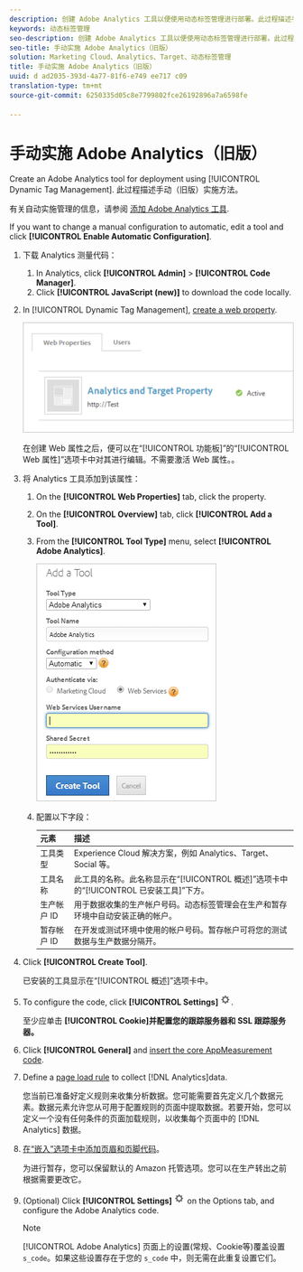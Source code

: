 ```yaml
---
description: 创建 Adobe Analytics 工具以便使用动态标签管理进行部署。此过程描述手动（旧版）实施方法。
keywords: 动态标签管理
seo-description: 创建 Adobe Analytics 工具以便使用动态标签管理进行部署。此过程描述手动（旧版）实施方法。
seo-title: 手动实施 Adobe Analytics（旧版）
solution: Marketing Cloud、Analytics、Target、动态标签管理
title: 手动实施 Adobe Analytics（旧版）
uuid: d ad2035-393d-4a77-81f6-e749 ee717 c09
translation-type: tm+mt
source-git-commit: 6250335d05c8e7799802fce26192896a7a6598fe

---
```



# 手动实施 Adobe Analytics（旧版）

Create an Adobe Analytics tool for deployment using [!UICONTROL Dynamic Tag Management]. 此过程描述手动（旧版）实施方法。

有关自动实施管理的信息，请参阅 [添加 Adobe Analytics 工具](../../implement/c-implement-with-dtm/c-aa-tool/analytics-dtm.md#concept_FBA6679A0B79490F8296437F11E5E4F8).

If you want to change a manual configuration to automatic, edit a tool and click **[!UICONTROL Enable Automatic Configuration]**.

1. 下载 Analytics 测量代码：
   1. In Analytics, click **[!UICONTROL Admin]** &gt; **[!UICONTROL Code Manager]**.
   1. Click **[!UICONTROL JavaScript (new)]** to download the code locally.
1. In [!UICONTROL Dynamic Tag Management], [create a web property](../../implement/c-implement-with-dtm/t-create-web-property.md#task_960467FBB7A54499AC228CB3AA3C4123).

   ![](assets/dtm-property.png)

   在创建 Web 属性之后，便可以在“[!UICONTROL 功能板]”的“[!UICONTROL Web 属性]”选项卡中对其进行编辑。不需要激活 Web 属性。。

1. 将 Analytics 工具添加到该属性：
   1. On the **[!UICONTROL Web Properties]** tab, click the property.
   1. On the **[!UICONTROL Overview]** tab, click **[!UICONTROL Add a Tool]**.
   1. From the **[!UICONTROL Tool Type]** menu, select **[!UICONTROL Adobe Analytics]**.

      ![](assets/dtm-add-analytics-tool.png)

   1. 配置以下字段：

      | 元素 | 描述 |
      |---|---|
      | 工具类型 | Experience Cloud 解决方案，例如 Analytics、Target、Social 等。 |
      | 工具名称 | 此工具的名称。此名称显示在“[!UICONTROL 概述]”选项卡中的“[!UICONTROL 已安装工具]”下方。 |
      | 生产帐户 ID | 用于数据收集的生产帐户号码。动态标签管理会在生产和暂存环境中自动安装正确的帐户。 |
      | 暂存帐户 ID | 在开发或测试环境中使用的帐户号码。暂存帐户可将您的测试数据与生产数据分隔开。 |

1. Click **[!UICONTROL Create Tool]**.

   已安装的工具显示在“[!UICONTROL 概述]”选项卡中。

1. To configure the code, click **[!UICONTROL Settings]** ![](assets/settings_gear.png).

   至少应单击 **[!UICONTROL Cookie]并配置您的跟踪服务器和 SSL 跟踪服务器。**

1. Click **[!UICONTROL General]** and [insert the core AppMeasurement code](../../implement/c-implement-with-dtm/c-aa-tool/t-appmeasurement-code.md#task_068D72664B2743359A64ADB8692D3658).
1. Define a [page load rule](../../implement/c-implement-with-dtm/c-rules/t-rules-create.md#task_B7FB5ED415AF430C952265AC2835C0DB) to collect [!DNL Analytics]data.

   您当前已准备好定义规则来收集分析数据。您可能需要首先定义几个数据元素。数据元素允许您从可用于配置规则的页面中提取数据。若要开始，您可以定义一个没有任何条件的页面加载规则，以收集每个页面中的 [!DNL Analytics] 数据。
1. [在“嵌入”选项卡中添加页眉和页脚代码](../../implement/c-implement-with-dtm/c-headers-footers/t-header-footer-code.md#task_43C8DD699A514638B0620775C06423E5)。

   为进行暂存，您可以保留默认的 Amazon 托管选项。您可以在生产转出之前根据需要更改它。
1. (Optional) Click **[!UICONTROL Settings]** ![](assets/settings_gear.png) on the Options tab, and configure the Adobe Analytics code.

   >[!NOTE]
   >
   >[!UICONTROL Adobe Analytics] 页面上的设置(常规、Cookie等)覆盖设置 `s_code`。如果这些设置存在于您的 `s_code` 中，则无需在此重复设置它们。

